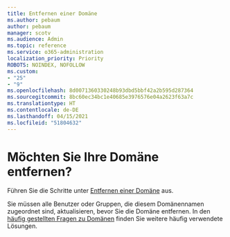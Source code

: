 ```yaml
---
title: Entfernen einer Domäne
ms.author: pebaum
author: pebaum
manager: scotv
ms.audience: Admin
ms.topic: reference
ms.service: o365-administration
localization_priority: Priority
ROBOTS: NOINDEX, NOFOLLOW
ms.custom:
- "25"
- "9"
ms.openlocfilehash: 8d0071360330248b93dbd5bbf42a2b595d287364
ms.sourcegitcommit: 8bc60ec34bc1e40685e3976576e04a2623f63a7c
ms.translationtype: HT
ms.contentlocale: de-DE
ms.lasthandoff: 04/15/2021
ms.locfileid: "51804632"
---
```

# <a name="trying-to-remove-your-domain"></a>Möchten Sie Ihre Domäne entfernen?

Führen Sie die Schritte unter [Entfernen einer Domäne](https://docs.microsoft.com/microsoft-365/admin/get-help-with-domains/remove-a-domain) aus.
  
Sie müssen alle Benutzer oder Gruppen, die diesem Domänennamen zugeordnet sind, aktualisieren, bevor Sie die Domäne entfernen. In den [häufig gestellten Fragen zu Domänen](https://docs.microsoft.com/microsoft-365/admin/setup/domains-faq) finden Sie weitere häufig verwendete Lösungen.
  